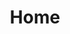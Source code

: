 ---
title: Home
permalink: "/"
description:
svd-section-1-background-image:
svd-section-1-background-color:
svd-section-1-logo-alt: DC Design Week Hero Logo, Time & Date
svd-section-1-header: "#DCDESIGNWEEK is Coming September 20-27"
svd-section-1-subheader: |
  Mark your calendar and sign up to be the first to know about 2019 speaker announcements and ticket sales
svd-section-1-button-left: Get Updates
svd-section-1-button-left-url: "#subscribe"
svd-section-1-button-left-type: solid
svd-section-1-button-left-color: mauve
svd-section-1-button-right: Become a sponsor
svd-section-1-button-right-url: "#sponsor"
svd-section-1-button-right-type: border
svd-section-1-button-right-color: mauve
svd-section-2-background-color: lightning-yellow-light
svd-section-2-header: A Look Back on DCDW2018
svd-section-2-divider-color: lightning-yellow
svd-section-2-body: |
  Design is a people thing. That's why last year, DC Design Week explored
  the theme Design is for All, which took a closer look at how design shapes our community—along with the people who get to do the shaping. The result? 37 events including animation workshops, a creativity-boosting guided meditation, letterpress printing, screenprinting, a run around the murals, a talk about designing for voice UI, and so, so, so much more.

  Thank you to everyone who came out and represented this wonderful creative
  community of ours.
svd-section-2-button: Follow us on Instagram
svd-section-2-button-url: https://www.instagram.com/dcdesignweek/
svd-section-2-button-type: border
svd-section-2-button-color: lightning-yellow
svd-section-3-background-color: white
svd-section-3-header: 2018 Partner & Sponsors
svd-section-3-divider-color: lightning-yellow
svd-section-3-body: |
  DC Design Week is produced by AIGA DC, a 100% volunteer-run, 501(3)c nonprofit organization, in concert with a consortium of local associations, meetup groups and small businesses.

  We rely on the generosity and goodness of others to make this week of celebration a reality. Major thanks to our 2018 partners and sponsors for your support and commitment to the DC design community.

  We couldn't do it without you!
svd-section-3-button: Become a sponsor
svd-section-3-button-url: mailto:designweek@dc.aiga.org?subject=DCDW 2019 Sponsorship
svd-section-3-button-type: border
svd-section-3-button-color: lightning-yellow
svd-section-4-background-color: white
svd-section-4-header: Chapter Sponsors
svd-section-4-divider-color: lightning-yellow
svd-section-4-body: |
  Sustaining Partners support AIGA DC for a full year, enabling the chapter to stay true to its mission: to advance design as a professional craft, strategic tool and vital cultural force. As 2018 chapter sponsors, these companies contributed to the design profession and the greater good.
home-section-1-background-image:
home-section-1-background-color:
home-section-1-logo-alt: DC Design Week Hero Logo, Time & Date
home-section-1-tagline: Shining a spotlight on DC's creative culture since 2008.
home-section-1-header: "#DCDESIGNWEEK"
home-section-1-subheader: Sept 20-27th, 2019
home-section-1-button-left: Get Updates
home-section-1-button-left-url: "#subscribe"
home-section-1-button-left-type: solid
home-section-1-button-left-color: mauve
home-section-1-button-right: Become a sponsor
home-section-1-button-right-url: "#sponsor"
home-section-1-button-right-type: border
home-section-1-button-right-color: mauve

events-header: Sundays at Carnegie
events-button: Learn More
events-button-url: /carnegie/
events-button-type: border
events-button-color: lightning-yellow

sponsors-background-color: white
sponsors-header: 2018 Partner & Sponsors
sponsors-divider-color: lightning-yellow
sponsors-body: |
  DC Design Week is produced by AIGA DC, a 100% volunteer-run, 501(3)c nonprofit organization, in concert with a consortium of local associations, meetup groups and small businesses.

  We rely on the generosity and goodness of others to make this week of celebration a reality. Major thanks to our 2018 partners and sponsors for your support and commitment to the DC design community.

  We couldn't do it without you!
sponsors-button: Become a sponsor
sponsors-button-url: mailto:designweek@dc.aiga.org?subject=DCDW 2019 Sponsorship
sponsors-button-type: border
sponsors-button-color: lightning-yellow
layout: home
---